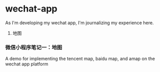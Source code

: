 # wechat-app

As I'm developing my wechat app, I'm journalizing my experience here.
1. 地图

### 微信小程序笔记一：地图

A demo for implementing the tencent map, baidu map, and amap on the wechat app platform
